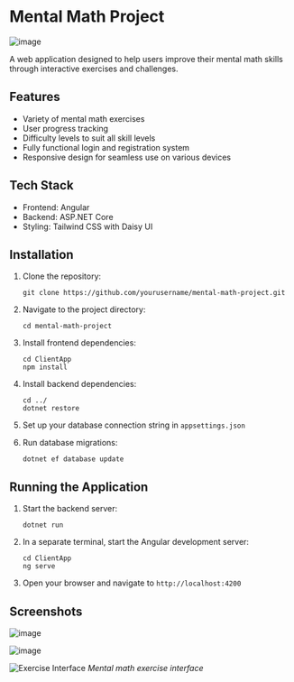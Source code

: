 # Mental Math Project

![image](https://github.com/user-attachments/assets/6b075a06-de30-4e56-b405-e917e6cbc5ca)

A web application designed to help users improve their mental math skills through interactive exercises and challenges.

## Features

- Variety of mental math exercises
- User progress tracking
- Difficulty levels to suit all skill levels
- Fully functional login and registration system
- Responsive design for seamless use on various devices

## Tech Stack

- Frontend: Angular
- Backend: ASP.NET Core
- Styling: Tailwind CSS with Daisy UI

## Installation

1. Clone the repository:
   ```
   git clone https://github.com/yourusername/mental-math-project.git
   ```

2. Navigate to the project directory:
   ```
   cd mental-math-project
   ```

3. Install frontend dependencies:
   ```
   cd ClientApp
   npm install
   ```

4. Install backend dependencies:
   ```
   cd ../
   dotnet restore
   ```

5. Set up your database connection string in `appsettings.json`

6. Run database migrations:
   ```
   dotnet ef database update
   ```

## Running the Application

1. Start the backend server:
   ```
   dotnet run
   ```

2. In a separate terminal, start the Angular development server:
   ```
   cd ClientApp
   ng serve
   ```

3. Open your browser and navigate to `http://localhost:4200`

## Screenshots

![image](https://github.com/user-attachments/assets/db2c7fe8-c227-4082-ac6a-d0de16d7da16)

![image](https://github.com/user-attachments/assets/0a6c5ce1-bc79-483b-a575-684cb40b7084)

![Exercise Interface](path/to/exercise-screenshot.png)
*Mental math exercise interface*
